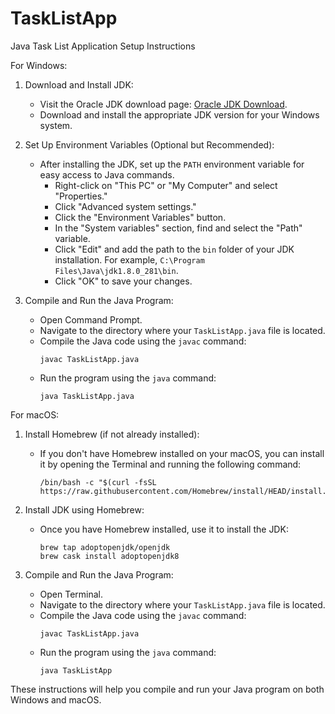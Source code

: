 # TaskListApp
Java Task List Application Setup Instructions

For Windows:

1. Download and Install JDK:
   - Visit the Oracle JDK download page: [Oracle JDK Download](https://www.oracle.com/java/technologies/javase-downloads.html).
   - Download and install the appropriate JDK version for your Windows system.

2. Set Up Environment Variables (Optional but Recommended):
   - After installing the JDK, set up the `PATH` environment variable for easy access to Java commands.
     - Right-click on "This PC" or "My Computer" and select "Properties."
     - Click "Advanced system settings."
     - Click the "Environment Variables" button.
     - In the "System variables" section, find and select the "Path" variable.
     - Click "Edit" and add the path to the `bin` folder of your JDK installation. For example, `C:\Program Files\Java\jdk1.8.0_281\bin`.
     - Click "OK" to save your changes.

3. Compile and Run the Java Program:
   - Open Command Prompt.
   - Navigate to the directory where your `TaskListApp.java` file is located.
   - Compile the Java code using the `javac` command:
     ```
     javac TaskListApp.java
     ```
   - Run the program using the `java` command:
     ```
     java TaskListApp.java
     ```

For macOS:

1. Install Homebrew (if not already installed):
   - If you don't have Homebrew installed on your macOS, you can install it by opening the Terminal and running the following command:
     ```
     /bin/bash -c "$(curl -fsSL https://raw.githubusercontent.com/Homebrew/install/HEAD/install.sh)"
     ```

2. Install JDK using Homebrew:
   - Once you have Homebrew installed, use it to install the JDK:
     ```
     brew tap adoptopenjdk/openjdk
     brew cask install adoptopenjdk8
     ```

3. Compile and Run the Java Program:
   - Open Terminal.
   - Navigate to the directory where your `TaskListApp.java` file is located.
   - Compile the Java code using the `javac` command:
     ```
     javac TaskListApp.java
     ```
   - Run the program using the `java` command:
     ```
     java TaskListApp
     ```

These instructions will help you compile and run your Java program on both Windows and macOS.
